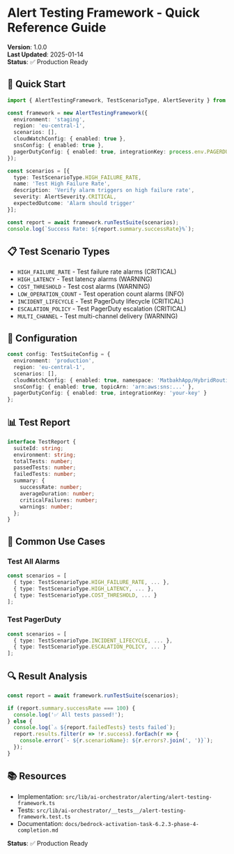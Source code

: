 # Alert Testing Framework - Quick Reference Guide

**Version**: 1.0.0  
**Last Updated**: 2025-01-14  
**Status**: ✅ Production Ready

## 🚀 Quick Start

```typescript
import { AlertTestingFramework, TestScenarioType, AlertSeverity } from '@/lib/ai-orchestrator/alerting/alert-testing-framework';

const framework = new AlertTestingFramework({
  environment: 'staging',
  region: 'eu-central-1',
  scenarios: [],
  cloudWatchConfig: { enabled: true },
  snsConfig: { enabled: true },
  pagerDutyConfig: { enabled: true, integrationKey: process.env.PAGERDUTY_KEY }
});

const scenarios = [{
  type: TestScenarioType.HIGH_FAILURE_RATE,
  name: 'Test High Failure Rate',
  description: 'Verify alarm triggers on high failure rate',
  severity: AlertSeverity.CRITICAL,
  expectedOutcome: 'Alarm should trigger'
}];

const report = await framework.runTestSuite(scenarios);
console.log(`Success Rate: ${report.summary.successRate}%`);
```

## 📋 Test Scenario Types

- `HIGH_FAILURE_RATE` - Test failure rate alarms (CRITICAL)
- `HIGH_LATENCY` - Test latency alarms (WARNING)
- `COST_THRESHOLD` - Test cost alarms (WARNING)
- `LOW_OPERATION_COUNT` - Test operation count alarms (INFO)
- `INCIDENT_LIFECYCLE` - Test PagerDuty lifecycle (CRITICAL)
- `ESCALATION_POLICY` - Test PagerDuty escalation (CRITICAL)
- `MULTI_CHANNEL` - Test multi-channel delivery (WARNING)

## 🔧 Configuration

```typescript
const config: TestSuiteConfig = {
  environment: 'production',
  region: 'eu-central-1',
  scenarios: [],
  cloudWatchConfig: { enabled: true, namespace: 'MatbakhApp/HybridRouting/SupportMode' },
  snsConfig: { enabled: true, topicArn: 'arn:aws:sns:...' },
  pagerDutyConfig: { enabled: true, integrationKey: 'your-key' }
};
```

## 📊 Test Report

```typescript
interface TestReport {
  suiteId: string;
  environment: string;
  totalTests: number;
  passedTests: number;
  failedTests: number;
  summary: {
    successRate: number;
    averageDuration: number;
    criticalFailures: number;
    warnings: number;
  };
}
```

## 🎯 Common Use Cases

### Test All Alarms
```typescript
const scenarios = [
  { type: TestScenarioType.HIGH_FAILURE_RATE, ... },
  { type: TestScenarioType.HIGH_LATENCY, ... },
  { type: TestScenarioType.COST_THRESHOLD, ... }
];
```

### Test PagerDuty
```typescript
const scenarios = [
  { type: TestScenarioType.INCIDENT_LIFECYCLE, ... },
  { type: TestScenarioType.ESCALATION_POLICY, ... }
];
```

## 🔍 Result Analysis

```typescript
const report = await framework.runTestSuite(scenarios);

if (report.summary.successRate === 100) {
  console.log('✅ All tests passed!');
} else {
  console.log(`⚠️ ${report.failedTests} tests failed`);
  report.results.filter(r => !r.success).forEach(r => {
    console.error(`- ${r.scenarioName}: ${r.errors?.join(', ')}`);
  });
}
```

## 📚 Resources

- Implementation: `src/lib/ai-orchestrator/alerting/alert-testing-framework.ts`
- Tests: `src/lib/ai-orchestrator/__tests__/alert-testing-framework.test.ts`
- Documentation: `docs/bedrock-activation-task-6.2.3-phase-4-completion.md`

**Status**: ✅ Production Ready
